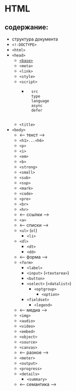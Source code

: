 # HTML

## содержание:

- структура документа
- `<!-DOCTYPE>`
- `<html>`
- `<head>`
    - [`<base>`](https://github.com/xmark-wasd/html-draft-2/blob/main/head.md)
    - `<meta>`
    - `<link>`
    - `<style>`
    - `<script>`
        - ```html
            src
            type
            language
            async
            defer
    
          ```
    - `<title>`
- `<body>`
    - <-- текст -->
    - `<h1>...<h6>` 
    - `<p>`
    - `<i>`
    - `<em>`
    - `<b>`
    - `<strong>`
    - `<small>`
    - `<sub>`
    - `<sup>`
    - `<mark>`
    - `<code>`
    - `<pre>`
    - `<br>`
    - `<hr>`
    - <-- ссылки -->
    - `<a>`
    - <-- списки -->
    - `<ul>` (`ol`)
        - `<li>`
    - `<dl>`
        - `<dt>`
        - `<dd>`
    - <-- форма -->
    - `<form>`
        - `<label>`
        - `<input>` (`<textarea>`)
        - `<button>`
        - `<select>` (`<datalist>`)
            - `<optgroup>`
                - `<option>`
        - `<fieldset>`
            - `<legend>`
    - <-- медиа -->
    - `<img>`
    - `<audio>`
    - `<video>`
    - `<embed>`
    - `<object>`
    - `<source>`
    - `<canvas>`
    - <-- разное -->
    - `<meter>`
    - `<output>`
    - `<progress>`
    - `<details>`
        - `<summary>`
    - <-- семантика -->
